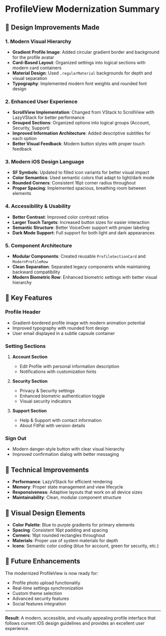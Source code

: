 # ProfileView Modernization Summary

## 🎨 **Design Improvements Made**

### **1. Modern Visual Hierarchy**
- **Gradient Profile Image**: Added circular gradient border and background for the profile avatar
- **Card-Based Layout**: Organized settings into logical sections with modern card containers
- **Material Design**: Used `.regularMaterial` backgrounds for depth and visual separation
- **Typography**: Implemented modern font weights and rounded font design

### **2. Enhanced User Experience**
- **ScrollView Implementation**: Changed from VStack to ScrollView with LazyVStack for better performance
- **Grouped Sections**: Organized options into logical groups (Account, Security, Support)
- **Improved Information Architecture**: Added descriptive subtitles for each option
- **Better Visual Feedback**: Modern button styles with proper touch feedback

### **3. Modern iOS Design Language**
- **SF Symbols**: Updated to filled icon variants for better visual impact
- **Color Semantics**: Used semantic colors that adapt to light/dark mode
- **Rounded Corners**: Consistent 16pt corner radius throughout
- **Proper Spacing**: Implemented spacious, breathing room between elements

### **4. Accessibility & Usability**
- **Better Contrast**: Improved color contrast ratios
- **Larger Touch Targets**: Increased button sizes for easier interaction
- **Semantic Structure**: Better VoiceOver support with proper labeling
- **Dark Mode Support**: Full support for both light and dark appearances

### **5. Component Architecture**
- **Modular Components**: Created reusable `ProfileSectionCard` and `ModernProfileRow`
- **Clean Separation**: Separated legacy components while maintaining backward compatibility
- **Modern Biometric Row**: Enhanced biometric settings with better visual hierarchy

## 🌟 **Key Features**

### **Profile Header**
- Gradient-bordered profile image with modern animation potential
- Improved typography with rounded font design
- User email displayed in a subtle capsule container

### **Setting Sections**
1. **Account Section**
   - Edit Profile with personal information description
   - Notifications with customization hints

2. **Security Section**
   - Privacy & Security settings
   - Enhanced biometric authentication toggle
   - Visual security indicators

3. **Support Section**
   - Help & Support with contact information
   - About FitPal with version details

### **Sign Out**
- Modern danger-style button with clear visual hierarchy
- Improved confirmation dialog with better messaging

## 🔧 **Technical Improvements**

- **Performance**: LazyVStack for efficient rendering
- **Memory**: Proper state management and view lifecycle
- **Responsiveness**: Adaptive layouts that work on all device sizes
- **Maintainability**: Clean, modular component structure

## 📱 **Visual Design Elements**

- **Color Palette**: Blue to purple gradients for primary elements
- **Spacing**: Consistent 16pt padding and spacing
- **Corners**: 16pt rounded rectangles throughout
- **Materials**: Proper use of system materials for depth
- **Icons**: Semantic color coding (blue for account, green for security, etc.)

## 🚀 **Future Enhancements**

The modernized ProfileView is now ready for:
- Profile photo upload functionality
- Real-time settings synchronization
- Custom theme selection
- Advanced security features
- Social features integration

---

**Result**: A modern, accessible, and visually appealing profile interface that follows current iOS design guidelines and provides an excellent user experience.
